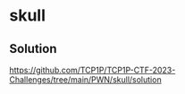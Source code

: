 # skull

## Solution

https://github.com/TCP1P/TCP1P-CTF-2023-Challenges/tree/main/PWN/skull/solution
